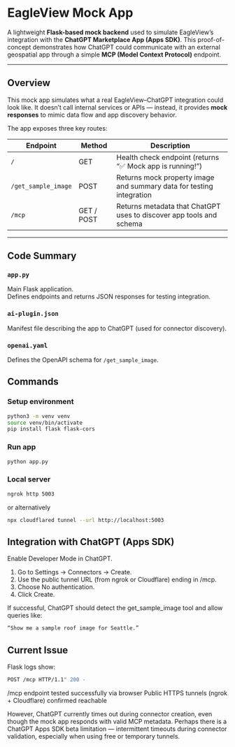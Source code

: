 # EagleView Mock App

A lightweight **Flask-based mock backend** used to simulate EagleView’s integration with the **ChatGPT Marketplace App (Apps SDK)**. This proof-of-concept demonstrates how ChatGPT could communicate with an external geospatial app through a simple **MCP (Model Context Protocol)** endpoint.

---

## Overview

This mock app simulates what a real EagleView–ChatGPT integration could look like. It doesn’t call internal services or APIs — instead, it provides **mock responses** to mimic data flow and app discovery behavior.

The app exposes three key routes:

| Endpoint | Method | Description |
|-----------|---------|-------------|
| `/` | GET | Health check endpoint (returns “✅ Mock app is running!”) |
| `/get_sample_image` | POST | Returns mock property image and summary data for testing integration |
| `/mcp` | GET / POST | Returns metadata that ChatGPT uses to discover app tools and schema |

---

## Code Summary

### `app.py`
Main Flask application.  
Defines endpoints and returns JSON responses for testing integration. 

### `ai-plugin.json`
Manifest file describing the app to ChatGPT (used for connector discovery).

### `openai.yaml`
Defines the OpenAPI schema for `/get_sample_image`.

## Commands

### Setup environment
```bash
python3 -m venv venv
source venv/bin/activate
pip install flask flask-cors
```

### Run app 
```bash
python app.py
```

### Local server
``` bash
ngrok http 5003
```
or alternatively
``` bash
npx cloudflared tunnel --url http://localhost:5003
```

## Integration with ChatGPT (Apps SDK)

Enable Developer Mode in ChatGPT.
1. Go to Settings → Connectors → Create.
2. Use the public tunnel URL (from ngrok or Cloudflare) ending in /mcp.
3. Choose No authentication.
4. Click Create.

If successful, ChatGPT should detect the get_sample_image tool and allow queries like:
```bash
“Show me a sample roof image for Seattle.”
```

## Current Issue

Flask logs show:
``` bash
POST /mcp HTTP/1.1" 200 -
```
/mcp endpoint tested successfully via browser
Public HTTPS tunnels (ngrok + Cloudflare) confirmed reachable

However, ChatGPT currently times out during connector creation, even though the mock app responds with valid MCP metadata. Perhaps there is a ChatGPT Apps SDK beta limitation — intermittent timeouts during connector validation, especially when using free or temporary tunnels.
